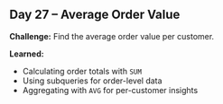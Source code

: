 ## Day 27 – Average Order Value

**Challenge:** Find the average order value per customer.

**Learned:**
- Calculating order totals with `SUM`
- Using subqueries for order-level data
- Aggregating with `AVG` for per-customer insights